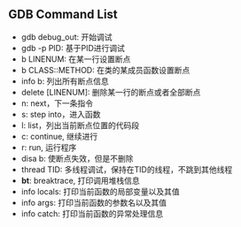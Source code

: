 ## GDB Command List
  * gdb debug_out: 开始调试
  * gdb -p PID: 基于PID进行调试
  * b LINENUM: 在某一行设置断点
  * b CLASS::METHOD: 在类的某成员函数设置断点
  * info b: 列出所有断点信息
  * delete \[LINENUM\]: 删除某一行的断点或者全部断点
  * n: next，下一条指令
  * s: step into，进入函数
  * l: list，列出当前断点位置的代码段
  * c: continue, 继续进行
  * r: run, 运行程序
  * disa b: 使断点失效，但是不删除
  * thread TID: 多线程调试，保持在TID的线程，不跳到其他线程
  * **bt**: breaktrace, 打印调用堆栈信息
  * info locals: 打印当前函数的局部变量以及其值
  * info args: 打印当前函数的参数名以及其值
  * info catch: 打印当前函数的异常处理信息
